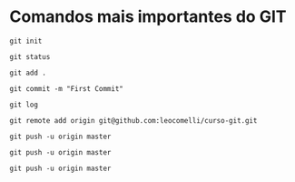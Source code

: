 # Comandos mais importantes do GIT
```
git init
```
```
git status
```
```
git add .
```
```
git commit -m "First Commit"
```
```
git log
```
```
git remote add origin git@github.com:leocomelli/curso-git.git
```
```
git push -u origin master
```
```
git push -u origin master
```
```
git push -u origin master
```
